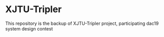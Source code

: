 # XJTU-Tripler
This repository is the backup of XJTU-Tripler project, participating dac19 system design contest
